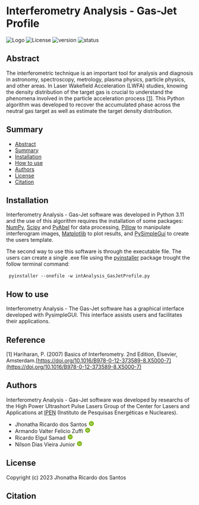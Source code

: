# Interferometry Analysis - Gas-Jet Profile
![Logo](https://github.com/JhonathaRicardo/InterferometryAnalysis_GasJetProfile/blob/main/Images/Intro_GasJet.jpg)
![License](https://img.shields.io/badge/license-MIT-green)
![version](https://img.shields.io/badge/version-v.1.0-green)
![status](https://img.shields.io/badge/status-under%20development-green)
## Abstract
The interferometric technique is an important tool for analysis and diagnosis in astronomy, spectroscopy, metrology, plasma physics, particle physics, and other areas. In Laser Wakefield Acceleration (LWFA) studies, knowing the density distribution of the target gas is crucial to understand the phenomena involved in the particle acceleration process [[1]](#reference).
This Python algorithm was developed to recover the accumulated phase across the neutral gas target as well as estimate the target density distribution.
## Summary
* [Abstract](#abstract)
* [Summary](#summary)
* [Installation](#installation)
* [How to use](#how-to-use)
* [Authors](#pessoas-desenvolvedoras)
* [License](#license)
* [Citation](#citation)

## Installation
Interferometry Analysis - Gas-Jet software was developed in Python 3.11 and the use of this algorithm requires the installation of some packages: [NumPy](https://numpy.org/), [Scipy](https://scipy.org/) and [PyAbel](https://pyabel.readthedocs.io/en/latest/index.html) for data processing, [Pillow](https://pypi.org/project/Pillow/) to manipulate interferogram images, [Matplotlib](https://matplotlib.org/stable/index.html) to plot results, and
[PySimpleGui](https://www.pysimplegui.org/en/latest/) to create the users template.

The second way to use this software is through the executable file. The users can create a single .exe file using the [pyinstaller](https://pyinstaller.org/en/stable/) package trought the follow terminal command:

<code>   pyinstaller --onefile -w intAnalysis_GasJetProfile.py                </code>

## How to use
Interferometry Analysis - The Gas-Jet software has a graphical interface developed with PysimpleGUI. This interface assists users and facilitates their applications.

## Reference
[1] Hariharan, P. (2007) Basics of Interferometry. 2nd Edition, Elsevier, Amsterdam.[https://doi.org/10.1016/B978-0-12-373589-8.X5000-7](https://doi.org/10.1016/B978-0-12-373589-8.X5000-7)
## Authors
Interferometry Analysis - Gas-Jet software was developed by researchs of the High Power Ultrashort Pulse Lasers Group of the Center for Lasers and Applications at [IPEN](https://www.ipen.br/portal_por/portal/default.php) (Instituto de Pesquisas Energéticas e Nucleares).
* Jhonatha Ricardo dos Santos [![logo_ORCID](/Images/logo_ORCID.png)](https://orcid.org/0000-0001-7877-0580)
* Armando Valter Felicio Zuffi [![logo_ORCID](/Images/logo_ORCID.png)](https://orcid.org/0000-0001-5705-1499)
* Ricardo Elgul Samad [![logo_ORCID](/Images/logo_ORCID.png)](https://orcid.org/0000-0001-7762-8961)
* Nilson Dias Vieira Junior [![logo_ORCID](/Images/logo_ORCID.png)](https://orcid.org/0000-0003-0092-9357)

## License
Copyright (c) 2023 Jhonatha Ricardo dos Santos
## Citation

